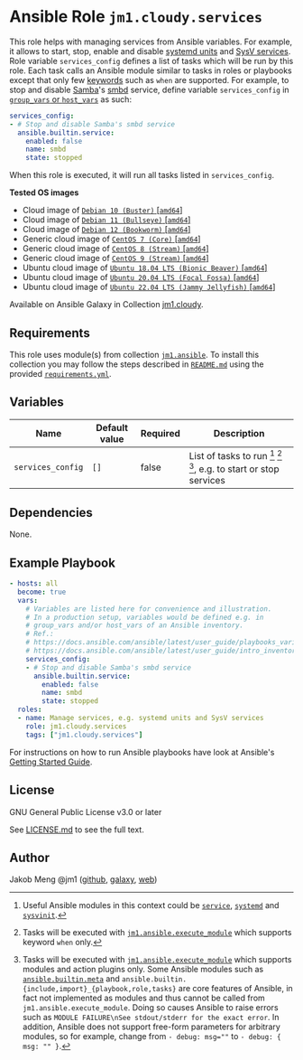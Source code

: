 # Ansible Role `jm1.cloudy.services`

This role helps with managing services from Ansible variables. For example, it allows to start, stop, enable and disable
[systemd units][archlinux-wiki-systemd] and [SysV services][gentoo-wiki-sysvinit]. Role variable `services_config`
defines a list of tasks which will be run by this role. Each task calls an Ansible module similar to tasks in roles or
playbooks except that only few [keywords][playbooks-keywords] such as `when` are supported. For example, to stop and
disable [Samba][samba]'s [smbd][smbd] service, define variable `services_config` in [`group_vars` or `host_vars`][
ansible-inventory] as such:

```yml
services_config:
- # Stop and disable Samba's smbd service
  ansible.builtin.service:
    enabled: false
    name: smbd
    state: stopped
```

When this role is executed, it will run all tasks listed in `services_config`.

[ansible-inventory]: https://docs.ansible.com/ansible/latest/user_guide/intro_inventory.html
[archlinux-wiki-systemd]: https://wiki.archlinux.org/title/Systemd
[gentoo-wiki-sysvinit]: https://wiki.gentoo.org/wiki/Sysvinit
[playbooks-keywords]: https://docs.ansible.com/ansible/latest/reference_appendices/playbooks_keywords.html
[samba]: https://www.samba.org/samba/
[smbd]: https://www.samba.org/samba/docs/current/man-html/smbd.8.html

**Tested OS images**
- Cloud image of [`Debian 10 (Buster)` \[`amd64`\]](https://cdimage.debian.org/cdimage/openstack/current/)
- Cloud image of [`Debian 11 (Bullseye)` \[`amd64`\]](https://cdimage.debian.org/images/cloud/bullseye/latest/)
- Cloud image of [`Debian 12 (Bookworm)` \[`amd64`\]](https://cdimage.debian.org/images/cloud/bookworm/)
- Generic cloud image of [`CentOS 7 (Core)` \[`amd64`\]](https://cloud.centos.org/centos/7/images/)
- Generic cloud image of [`CentOS 8 (Stream)` \[`amd64`\]](https://cloud.centos.org/centos/8-stream/x86_64/images/)
- Generic cloud image of [`CentOS 9 (Stream)` \[`amd64`\]](https://cloud.centos.org/centos/9-stream/x86_64/images/)
- Ubuntu cloud image of [`Ubuntu 18.04 LTS (Bionic Beaver)` \[`amd64`\]](https://cloud-images.ubuntu.com/bionic/current/)
- Ubuntu cloud image of [`Ubuntu 20.04 LTS (Focal Fossa)` \[`amd64`\]](https://cloud-images.ubuntu.com/focal/)
- Ubuntu cloud image of [`Ubuntu 22.04 LTS (Jammy Jellyfish)` \[`amd64`\]](https://cloud-images.ubuntu.com/jammy/)

Available on Ansible Galaxy in Collection [jm1.cloudy](https://galaxy.ansible.com/jm1/cloudy).

## Requirements

This role uses module(s) from collection [`jm1.ansible`][galaxy-jm1-ansible]. To install this collection you may follow
the steps described in [`README.md`][jm1-cloudy-readme] using the provided [`requirements.yml`][
jm1-cloudy-requirements].

[galaxy-jm1-ansible]: https://galaxy.ansible.com/jm1/ansible
[jm1-cloudy-readme]: ../../README.md
[jm1-cloudy-requirements]: ../../requirements.yml

## Variables

| Name              | Default value | Required | Description |
| ----------------- | ------------- | -------- | ----------- |
| `services_config` | `[]`          | false    | List of tasks to run [^example-modules] [^supported-keywords] [^supported-modules], e.g. to start or stop services |

[^supported-modules]: Tasks will be executed with [`jm1.ansible.execute_module`][jm1-ansible-execute-module] which
supports modules and action plugins only. Some Ansible modules such as [`ansible.builtin.meta`][ansible-builtin-meta]
and `ansible.builtin.{include,import}_{playbook,role,tasks}` are core features of Ansible, in fact not implemented as
modules and thus cannot be called from `jm1.ansible.execute_module`. Doing so causes Ansible to raise errors such as
`MODULE FAILURE\nSee stdout/stderr for the exact error`. In addition, Ansible does not support free-form parameters
for arbitrary modules, so for example, change from `- debug: msg=""` to `- debug: { msg: "" }`.

[^supported-keywords]: Tasks will be executed with [`jm1.ansible.execute_module`][jm1-ansible-execute-module] which
supports keyword `when` only.

[^example-modules]: Useful Ansible modules in this context could be [`service`][ansible-builtin-service], [`systemd`][
ansible-builtin-systemd] and [`sysvinit`][ansible-builtin-sysvinit].

[ansible-builtin-meta]: https://docs.ansible.com/ansible/latest/collections/ansible/builtin/meta_module.html
[ansible-builtin-service]: https://docs.ansible.com/ansible/latest/collections/ansible/builtin/service_module.html
[ansible-builtin-systemd]: https://docs.ansible.com/ansible/latest/collections/ansible/builtin/systemd_module.html
[ansible-builtin-sysvinit]: https://docs.ansible.com/ansible/latest/collections/ansible/builtin/sysvinit_module.html
[jm1-ansible-execute-module]: https://github.com/JM1/ansible-collection-jm1-ansible/blob/master/plugins/modules/execute_module.py

## Dependencies

None.

## Example Playbook

```yml
- hosts: all
  become: true
  vars:
    # Variables are listed here for convenience and illustration.
    # In a production setup, variables would be defined e.g. in
    # group_vars and/or host_vars of an Ansible inventory.
    # Ref.:
    # https://docs.ansible.com/ansible/latest/user_guide/playbooks_variables.html
    # https://docs.ansible.com/ansible/latest/user_guide/intro_inventory.html
    services_config:
    - # Stop and disable Samba's smbd service
      ansible.builtin.service:
        enabled: false
        name: smbd
        state: stopped
  roles:
  - name: Manage services, e.g. systemd units and SysV services
    role: jm1.cloudy.services
    tags: ["jm1.cloudy.services"]
```

For instructions on how to run Ansible playbooks have look at Ansible's
[Getting Started Guide](https://docs.ansible.com/ansible/latest/network/getting_started/first_playbook.html).

## License

GNU General Public License v3.0 or later

See [LICENSE.md](../../LICENSE.md) to see the full text.

## Author

Jakob Meng
@jm1 ([github](https://github.com/jm1), [galaxy](https://galaxy.ansible.com/jm1), [web](http://www.jakobmeng.de))
